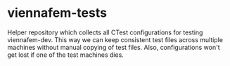 viennafem-tests
================

Helper repository which collects all CTest configurations for testing viennafem-dev.
This way we can keep consistent test files across multiple machines without manual copying of test files.
Also, configurations won't get lost if one of the test machines dies.

